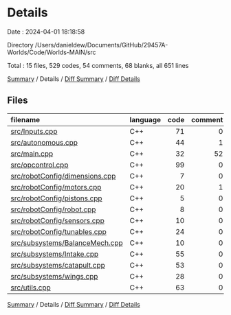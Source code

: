 # Details

Date : 2024-04-01 18:18:58

Directory /Users/danieldew/Documents/GitHub/29457A-Worlds/Code/Worlds-MAIN/src

Total : 15 files,  529 codes, 54 comments, 68 blanks, all 651 lines

[Summary](results.md) / Details / [Diff Summary](diff.md) / [Diff Details](diff-details.md)

## Files
| filename | language | code | comment | blank | total |
| :--- | :--- | ---: | ---: | ---: | ---: |
| [src/Inputs.cpp](/src/Inputs.cpp) | C++ | 71 | 0 | 11 | 82 |
| [src/autonomous.cpp](/src/autonomous.cpp) | C++ | 44 | 1 | 5 | 50 |
| [src/main.cpp](/src/main.cpp) | C++ | 32 | 52 | 10 | 94 |
| [src/opcontrol.cpp](/src/opcontrol.cpp) | C++ | 99 | 0 | 16 | 115 |
| [src/robotConfig/dimensions.cpp](/src/robotConfig/dimensions.cpp) | C++ | 7 | 0 | 1 | 8 |
| [src/robotConfig/motors.cpp](/src/robotConfig/motors.cpp) | C++ | 20 | 1 | 5 | 26 |
| [src/robotConfig/pistons.cpp](/src/robotConfig/pistons.cpp) | C++ | 5 | 0 | 1 | 6 |
| [src/robotConfig/robot.cpp](/src/robotConfig/robot.cpp) | C++ | 8 | 0 | 2 | 10 |
| [src/robotConfig/sensors.cpp](/src/robotConfig/sensors.cpp) | C++ | 10 | 0 | 2 | 12 |
| [src/robotConfig/tunables.cpp](/src/robotConfig/tunables.cpp) | C++ | 24 | 0 | 1 | 25 |
| [src/subsystems/BalanceMech.cpp](/src/subsystems/BalanceMech.cpp) | C++ | 10 | 0 | 2 | 12 |
| [src/subsystems/Intake.cpp](/src/subsystems/Intake.cpp) | C++ | 55 | 0 | 3 | 58 |
| [src/subsystems/catapult.cpp](/src/subsystems/catapult.cpp) | C++ | 53 | 0 | 5 | 58 |
| [src/subsystems/wings.cpp](/src/subsystems/wings.cpp) | C++ | 28 | 0 | 1 | 29 |
| [src/utils.cpp](/src/utils.cpp) | C++ | 63 | 0 | 3 | 66 |

[Summary](results.md) / Details / [Diff Summary](diff.md) / [Diff Details](diff-details.md)